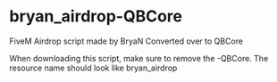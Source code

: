 # bryan_airdrop-QBCore
FiveM Airdrop script made by BryaN Converted over to QBCore


When downloading this script, make sure to remove the -QBCore. The resource name should look like bryan_airdrop
